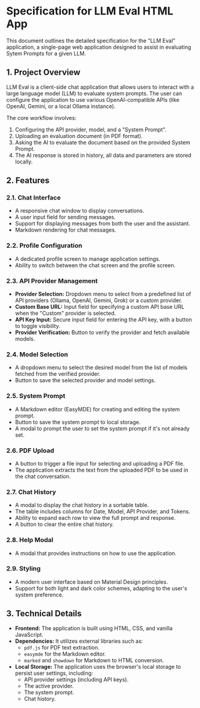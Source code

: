 # Specification for LLM Eval HTML App

This document outlines the detailed specification for the "LLM Eval" application, a single-page web application designed to assist in evaluating Sytem Prompts for a given LLM.

## 1. Project Overview

LLM Eval is a client-side chat application that allows users to interact with a large language model (LLM) to evaluate system prompts. The user can configure the application to use various OpenAI-compatible APIs (like OpenAI, Gemini, or a local Ollama instance).

The core workflow involves:

1. Configuring the API provider, model, and a "System Prompt".
2. Uploading an evaluation document (in PDF format).
3. Asking the AI to evaluate the document based on the provided System Prompt.
4. The AI response is stored in history, all data and parameters are stored locally.

## 2. Features

### 2.1. Chat Interface

- A responsive chat window to display conversations.
- A user input field for sending messages.
- Support for displaying messages from both the user and the assistant.
- Markdown rendering for chat messages.

### 2.2. Profile Configuration

- A dedicated profile screen to manage application settings.
- Ability to switch between the chat screen and the profile screen.

### 2.3. API Provider Management

- **Provider Selection:** Dropdown menu to select from a predefined list of API providers (Ollama, OpenAI, Gemini, Grok) or a custom provider.
- **Custom Base URL:** Input field for specifying a custom API base URL when the "Custom" provider is selected.
- **API Key Input:** Secure input field for entering the API key, with a button to toggle visibility.
- **Provider Verification:** Button to verify the provider and fetch available models.

### 2.4. Model Selection

- A dropdown menu to select the desired model from the list of models fetched from the verified provider.
- Button to save the selected provider and model settings.

### 2.5. System Prompt

- A Markdown editor (EasyMDE) for creating and editing the system prompt.
- Button to save the system prompt to local storage.
- A modal to prompt the user to set the system prompt if it's not already set.

### 2.6. PDF Upload

- A button to trigger a file input for selecting and uploading a PDF file.
- The application extracts the text from the uploaded PDF to be used in the chat conversation.

### 2.7. Chat History

- A modal to display the chat history in a sortable table.
- The table includes columns for Date, Model, API Provider, and Tokens.
- Ability to expand each row to view the full prompt and response.
- A button to clear the entire chat history.

### 2.8. Help Modal

- A modal that provides instructions on how to use the application.

### 2.9. Styling

- A modern user interface based on Material Design principles.
- Support for both light and dark color schemes, adapting to the user's system preference.

## 3. Technical Details

- **Frontend:** The application is built using HTML, CSS, and vanilla JavaScript.
- **Dependencies:** It utilizes external libraries such as:
  - `pdf.js` for PDF text extraction.
  - `easymde` for the Markdown editor.
  - `marked` and `showdown` for Markdown to HTML conversion.
- **Local Storage:** The application uses the browser's local storage to persist user settings, including:
  - API provider settings (including API keys).
  - The active provider.
  - The system prompt.
  - Chat history.
